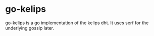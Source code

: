 # go-kelips
go-kelips is a go implementation of the kelips dht.  It uses serf for the
underlying gossip later.  
